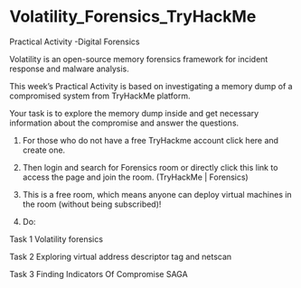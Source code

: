 # Volatility_Forensics_TryHackMe

Practical Activity -Digital Forensics 

Volatility is an open-source memory forensics framework for incident response and malware analysis. 

This week’s Practical Activity is based on investigating a memory dump of a compromised system from TryHackMe platform. 

Your task is to explore the memory dump inside and get necessary information about the compromise and answer the questions. 

 1. For those who do not have a free TryHackme account click here and create one. 

 2. Then login and search for Forensics room or directly click this link to access the page and join the room. (TryHackMe | Forensics) 

3. This is a free room, which means anyone can deploy virtual machines in the room (without being subscribed)! 

4. Do: 

Task 1 Volatility forensics 

Task 2 Exploring virtual address descriptor tag and netscan 

Task 3 Finding Indicators Of Compromise SAGA 

 

 

 

 
